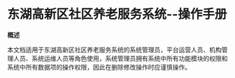 # **东湖高新区社区养老服务系统--操作手册** 




**概述**


  本文档适用于东湖高新区社区养老服务系统的系统管理员，平台运营人员、机构管理人员、系统运维人员等角色使用，系统管理员拥有系统中所有功能模块的权限和系统中所有数据项的操作权限，因此在删除修改操作时应谨慎操作。

 

